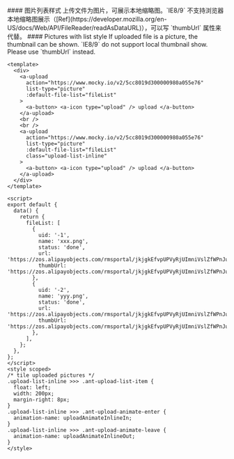 <cn>
#### 图片列表样式
上传文件为图片，可展示本地缩略图。`IE8/9` 不支持浏览器本地缩略图展示（[Ref](https://developer.mozilla.org/en-US/docs/Web/API/FileReader/readAsDataURL)），可以写 `thumbUrl` 属性来代替。
</cn>

<us>
#### Pictures with list style
If uploaded file is a picture, the thumbnail can be shown. `IE8/9` do not support local thumbnail show. Please use `thumbUrl` instead.
</us>

```vue
<template>
  <div>
    <a-upload
      action="https://www.mocky.io/v2/5cc8019d300000980a055e76"
      list-type="picture"
      :default-file-list="fileList"
    >
      <a-button> <a-icon type="upload" /> upload </a-button>
    </a-upload>
    <br />
    <br />
    <a-upload
      action="https://www.mocky.io/v2/5cc8019d300000980a055e76"
      list-type="picture"
      :default-file-list="fileList"
      class="upload-list-inline"
    >
      <a-button> <a-icon type="upload" /> upload </a-button>
    </a-upload>
  </div>
</template>

<script>
export default {
  data() {
    return {
      fileList: [
        {
          uid: '-1',
          name: 'xxx.png',
          status: 'done',
          url: 'https://zos.alipayobjects.com/rmsportal/jkjgkEfvpUPVyRjUImniVslZfWPnJuuZ.png',
          thumbUrl: 'https://zos.alipayobjects.com/rmsportal/jkjgkEfvpUPVyRjUImniVslZfWPnJuuZ.png',
        },
        {
          uid: '-2',
          name: 'yyy.png',
          status: 'done',
          url: 'https://zos.alipayobjects.com/rmsportal/jkjgkEfvpUPVyRjUImniVslZfWPnJuuZ.png',
          thumbUrl: 'https://zos.alipayobjects.com/rmsportal/jkjgkEfvpUPVyRjUImniVslZfWPnJuuZ.png',
        },
      ],
    };
  },
};
</script>
<style scoped>
/* tile uploaded pictures */
.upload-list-inline >>> .ant-upload-list-item {
  float: left;
  width: 200px;
  margin-right: 8px;
}
.upload-list-inline >>> .ant-upload-animate-enter {
  animation-name: uploadAnimateInlineIn;
}
.upload-list-inline >>> .ant-upload-animate-leave {
  animation-name: uploadAnimateInlineOut;
}
</style>
```
